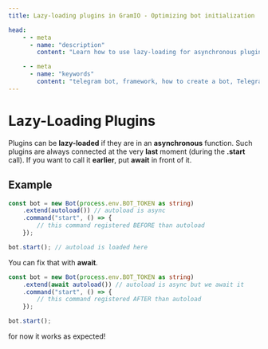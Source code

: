 ```yaml
---
title: Lazy-loading plugins in GramIO - Optimizing bot initialization

head:
    - - meta
      - name: "description"
        content: "Learn how to use lazy-loading for asynchronous plugins in GramIO Telegram bots. Understand the loading sequence and when to use await for proper plugin initialization."

    - - meta
      - name: "keywords"
        content: "telegram bot, framework, how to create a bot, Telegram, Telegram Bot API, GramIO, TypeScript, JavaScript, Node.JS, Nodejs, Deno, Bun, lazy loading, async plugins, plugin loading, bot initialization, optimize bot startup, await plugins, asynchronous plugin loading, plugin load sequence, delayed plugin initialization, performance optimization"
---
```


# Lazy-Loading Plugins

Plugins can be **lazy-loaded** if they are in an **asynchronous** function. Such plugins are always connected at the very **last** moment (during the **.start** call). If you want to call it **earlier**, put **await** in front of it.

## Example

```ts
const bot = new Bot(process.env.BOT_TOKEN as string)
    .extend(autoload()) // autoload is async
    .command("start", () => {
        // this command registered BEFORE than autoload
    });

bot.start(); // autoload is loaded here
```

You can fix that with **await**.

```ts
const bot = new Bot(process.env.BOT_TOKEN as string)
    .extend(await autoload()) // autoload is async but we await it
    .command("start", () => {
        // this command registered AFTER than autoload
    });

bot.start();
```

for now it works as expected!
